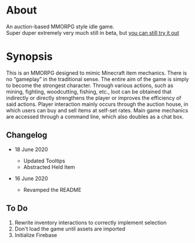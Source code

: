 # About

An auction-based MMORPG style idle game.  
Super duper extremely very much still in beta, but [you can still try it out](https://Sordamente.github.io/ahction)

# Synopsis
This is an MMORPG designed to mimic Minecraft item mechanics. There is no “gameplay” in the traditional sense. The entire aim of the game is simply to become the strongest character. Through various actions, such as mining, fighting, woodcutting, fishing, etc., loot can be obtained that indirectly or directly strengthens the player or improves the efficiency of said actions. Player interaction mainly occurs through the auction house, in which users can buy and sell items at self-set rates. Main game mechanics are accessed through a command line, which also doubles as a chat box.

## Changelog

- 18 June 2020
    - Updated Tooltips
    - Abstracted Held Item

- 16 June 2020
    - Revamped the README

## To Do

1. Rewrite inventory interactions to correctly implement selection
2. Don't load the game until assets are imported
3. Initialize Firebase
